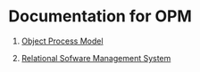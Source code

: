 # Documentation for OPM

1. [Object Process Model](OPM.md)

2. [Relational Sofware Management System](RSMS.md)
